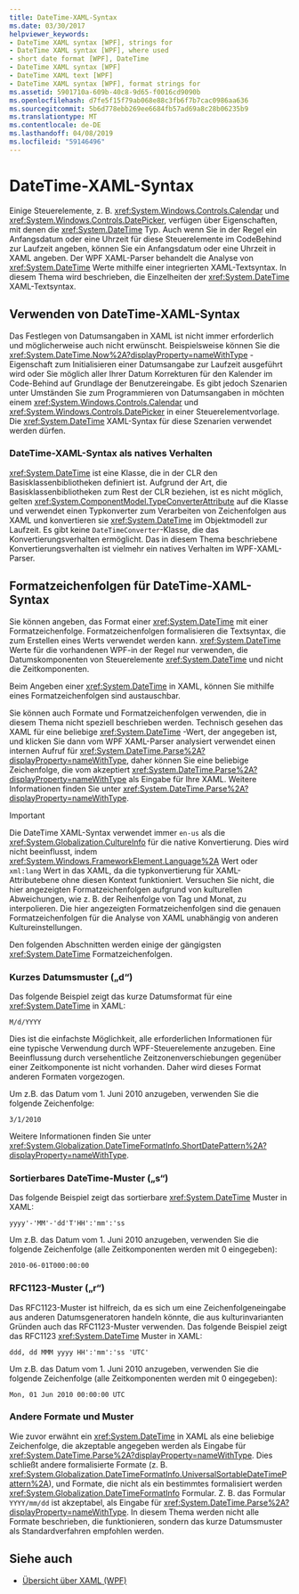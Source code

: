 ```yaml
---
title: DateTime-XAML-Syntax
ms.date: 03/30/2017
helpviewer_keywords:
- DateTime XAML syntax [WPF], strings for
- DateTime XAML syntax [WPF], where used
- short date format [WPF], DateTime
- DateTime XAML syntax [WPF]
- DateTime XAML text [WPF]
- DateTime XAML syntax [WPF], format strings for
ms.assetid: 5901710a-609b-40c8-9d65-f0016cd9090b
ms.openlocfilehash: d7fe5f15f79ab068e88c3fb6f7b7cac0986aa636
ms.sourcegitcommit: 5b6d778ebb269ee6684fb57ad69a8c28b06235b9
ms.translationtype: MT
ms.contentlocale: de-DE
ms.lasthandoff: 04/08/2019
ms.locfileid: "59146496"
---
```

# <a name="datetime-xaml-syntax"></a>DateTime-XAML-Syntax
Einige Steuerelemente, z. B. <xref:System.Windows.Controls.Calendar> und <xref:System.Windows.Controls.DatePicker>, verfügen über Eigenschaften, mit denen die <xref:System.DateTime> Typ. Auch wenn Sie in der Regel ein Anfangsdatum oder eine Uhrzeit für diese Steuerelemente im CodeBehind zur Laufzeit angeben, können Sie ein Anfangsdatum oder eine Uhrzeit in XAML angeben. Der WPF XAML-Parser behandelt die Analyse von <xref:System.DateTime> Werte mithilfe einer integrierten XAML-Textsyntax. In diesem Thema wird beschrieben, die Einzelheiten der <xref:System.DateTime> XAML-Textsyntax.  

<a name="where_datetime_xaml_syntax_is_used"></a>   
## <a name="when-to-use-datetime-xaml-syntax"></a>Verwenden von DateTime-XAML-Syntax  
 Das Festlegen von Datumsangaben in XAML ist nicht immer erforderlich und möglicherweise auch nicht erwünscht. Beispielsweise können Sie die <xref:System.DateTime.Now%2A?displayProperty=nameWithType> -Eigenschaft zum Initialisieren einer Datumsangabe zur Laufzeit ausgeführt wird oder Sie möglich aller Ihrer Datum Korrekturen für den Kalender im Code-Behind auf Grundlage der Benutzereingabe. Es gibt jedoch Szenarien unter Umständen Sie zum Programmieren von Datumsangaben in möchten einem <xref:System.Windows.Controls.Calendar> und <xref:System.Windows.Controls.DatePicker> in einer Steuerelementvorlage. Die <xref:System.DateTime> XAML-Syntax für diese Szenarien verwendet werden dürfen.  
  
### <a name="datetime-xaml-syntax-is-a-native-behavior"></a>DateTime-XAML-Syntax als natives Verhalten  
 <xref:System.DateTime> ist eine Klasse, die in der CLR den Basisklassenbibliotheken definiert ist. Aufgrund der Art, die Basisklassenbibliotheken zum Rest der CLR beziehen, ist es nicht möglich, gelten <xref:System.ComponentModel.TypeConverterAttribute> auf die Klasse und verwendet einen Typkonverter zum Verarbeiten von Zeichenfolgen aus XAML und konvertieren sie <xref:System.DateTime> im Objektmodell zur Laufzeit. Es gibt keine `DateTimeConverter`-Klasse, die das Konvertierungsverhalten ermöglicht. Das in diesem Thema beschriebene Konvertierungsverhalten ist vielmehr ein natives Verhalten im WPF-XAML-Parser.  
  
<a name="format_strings_for_datetime_xaml_syntax"></a>   
## <a name="format-strings-for-datetime-xaml-syntax"></a>Formatzeichenfolgen für DateTime-XAML-Syntax  
 Sie können angeben, das Format einer <xref:System.DateTime> mit einer Formatzeichenfolge. Formatzeichenfolgen formalisieren die Textsyntax, die zum Erstellen eines Werts verwendet werden kann. <xref:System.DateTime> Werte für die vorhandenen WPF-in der Regel nur verwenden, die Datumskomponenten von Steuerelemente <xref:System.DateTime> und nicht die Zeitkomponenten.  
  
 Beim Angeben einer <xref:System.DateTime> in XAML, können Sie mithilfe eines Formatzeichenfolgen sind austauschbar.  
  
 Sie können auch Formate und Formatzeichenfolgen verwenden, die in diesem Thema nicht speziell beschrieben werden. Technisch gesehen das XAML für eine beliebige <xref:System.DateTime> -Wert, der angegeben ist, und klicken Sie dann vom WPF XAML-Parser analysiert verwendet einen internen Aufruf für <xref:System.DateTime.Parse%2A?displayProperty=nameWithType>, daher können Sie eine beliebige Zeichenfolge, die vom akzeptiert <xref:System.DateTime.Parse%2A?displayProperty=nameWithType> als Eingabe für Ihre XAML. Weitere Informationen finden Sie unter <xref:System.DateTime.Parse%2A?displayProperty=nameWithType>.  
  
> [!IMPORTANT]
>  Die DateTime XAML-Syntax verwendet immer `en-us` als die <xref:System.Globalization.CultureInfo> für die native Konvertierung. Dies wird nicht beeinflusst, indem <xref:System.Windows.FrameworkElement.Language%2A> Wert oder `xml:lang` Wert in das XAML, da die typkonvertierung für XAML-Attributebene ohne diesen Kontext funktioniert. Versuchen Sie nicht, die hier angezeigten Formatzeichenfolgen aufgrund von kulturellen Abweichungen, wie z. B. der Reihenfolge von Tag und Monat, zu interpolieren. Die hier angezeigten Formatzeichenfolgen sind die genauen Formatzeichenfolgen für die Analyse von XAML unabhängig von anderen Kultureinstellungen.  
  
 Den folgenden Abschnitten werden einige der gängigsten <xref:System.DateTime> Formatzeichenfolgen.  
  
### <a name="short-date-pattern-d"></a>Kurzes Datumsmuster („d“)  
 Das folgende Beispiel zeigt das kurze Datumsformat für eine <xref:System.DateTime> in XAML:  
  
 `M/d/YYYY`  
  
 Dies ist die einfachste Möglichkeit, alle erforderlichen Informationen für eine typische Verwendung durch WPF-Steuerelemente anzugeben. Eine Beeinflussung durch versehentliche Zeitzonenverschiebungen gegenüber einer Zeitkomponente ist nicht vorhanden. Daher wird dieses Format anderen Formaten vorgezogen.  
  
 Um z.B. das Datum vom 1. Juni 2010 anzugeben, verwenden Sie die folgende Zeichenfolge:  
  
 `3/1/2010`  
  
 Weitere Informationen finden Sie unter <xref:System.Globalization.DateTimeFormatInfo.ShortDatePattern%2A?displayProperty=nameWithType>.  
  
### <a name="sortable-datetime-pattern-s"></a>Sortierbares DateTime-Muster („s“)  
 Das folgende Beispiel zeigt das sortierbare <xref:System.DateTime> Muster in XAML:  
  
 `yyyy'-'MM'-'dd'T'HH':'mm':'ss`  
  
 Um z.B. das Datum vom 1. Juni 2010 anzugeben, verwenden Sie die folgende Zeichenfolge (alle Zeitkomponenten werden mit 0 eingegeben):  
  
 `2010-06-01T000:00:00`  
  
### <a name="rfc1123-pattern-r"></a>RFC1123-Muster („r“)  
 Das RFC1123-Muster ist hilfreich, da es sich um eine Zeichenfolgeneingabe aus anderen Datumsgeneratoren handeln könnte, die aus kulturinvarianten Gründen auch das RFC1123-Muster verwenden. Das folgende Beispiel zeigt das RFC1123 <xref:System.DateTime> Muster in XAML:  
  
 `ddd, dd MMM yyyy HH':'mm':'ss 'UTC'`  
  
 Um z.B. das Datum vom 1. Juni 2010 anzugeben, verwenden Sie die folgende Zeichenfolge (alle Zeitkomponenten werden mit 0 eingegeben):  
  
 `Mon, 01 Jun 2010 00:00:00 UTC`  
  
### <a name="other-formats-and-patterns"></a>Andere Formate und Muster  
 Wie zuvor erwähnt ein <xref:System.DateTime> in XAML als eine beliebige Zeichenfolge, die akzeptable angegeben werden als Eingabe für <xref:System.DateTime.Parse%2A?displayProperty=nameWithType>. Dies schließt andere formalisierte Formate (z. B. <xref:System.Globalization.DateTimeFormatInfo.UniversalSortableDateTimePattern%2A>), und Formate, die nicht als ein bestimmtes formalisiert werden <xref:System.Globalization.DateTimeFormatInfo> Formular. Z. B. das Formular `YYYY/mm/dd` ist akzeptabel, als Eingabe für <xref:System.DateTime.Parse%2A?displayProperty=nameWithType>. In diesem Thema werden nicht alle Formate beschrieben, die funktionieren, sondern das kurze Datumsmuster als Standardverfahren empfohlen werden.  
  
## <a name="see-also"></a>Siehe auch

- [Übersicht über XAML (WPF)](xaml-overview-wpf.md)
